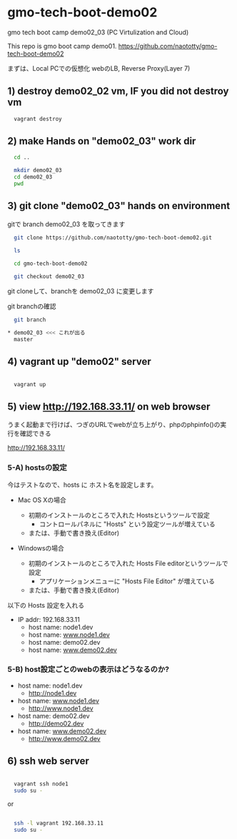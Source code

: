 # gmo-tech-boot-demo02
gmo tech boot camp demo02_03 (PC Virtulization and Cloud)

This repo is gmo boot camp demo01.
https://github.com/naototty/gmo-tech-boot-demo02

まずは、Local PCでの仮想化
webのLB, Reverse Proxy(Layer 7)

## 1) destroy demo02_02 vm, IF you did not destroy vm

``` bash
  vagrant destroy
```


## 2) make Hands on "demo02_03" work dir

``` bash
  cd ..

  mkdir demo02_03
  cd demo02_03
  pwd
```


## 3) git clone "demo02_03" hands on environment

gitで branch demo02_03 を取ってきます

``` bash
  git clone https://github.com/naototty/gmo-tech-boot-demo02.git

  ls 

  cd gmo-tech-boot-demo02
 
  git checkout demo02_03
```

git cloneして、branchを demo02_03 に変更します

git branchの確認

``` bash
  git branch

* demo02_03 <<< これが出る
  master
```



## 4) vagrant up "demo02" server

``` bash

  vagrant up
```


## 5) view http://192.168.33.11/ on web browser

  うまく起動まで行けば、つぎのURLでwebが立ち上がり、phpのphpinfo()の実行を確認できる 
 
  http://192.168.33.11/


### 5-A) hostsの設定

今はテストなので、hosts に ホスト名を設定します。

  * Mac OS Xの場合
    * 初期のインストールのところで入れた Hostsというツールで設定
      - コントロールパネルに "Hosts" という設定ツールが増えている
    * または、手動で書き換え(Editor)

  * Windowsの場合
    * 初期のインストールのところで入れた Hosts File editorというツールで設定
      - アプリケーションメニューに "Hosts File Editor" が増えている
    * または、手動で書き換え(Editor)

以下の Hosts 設定を入れる

  * IP addr: 192.168.33.11    
    * host name: node1.dev
    * host name: www.node1.dev
    * host name: demo02.dev
    * host name: www.demo02.dev

### 5-B) host設定ごとのwebの表示はどうなるのか?

  * host name: node1.dev
    * http://node1.dev
  * host name: www.node1.dev
    * http://www.node1.dev
  * host name: demo02.dev
    * http://demo02.dev
  * host name: www.demo02.dev
    * http://www.demo02.dev

## 6) ssh web server

``` bash

  vagrant ssh node1
  sudo su -
```

or 

``` bash

  ssh -l vagrant 192.168.33.11
  sudo su -
```


